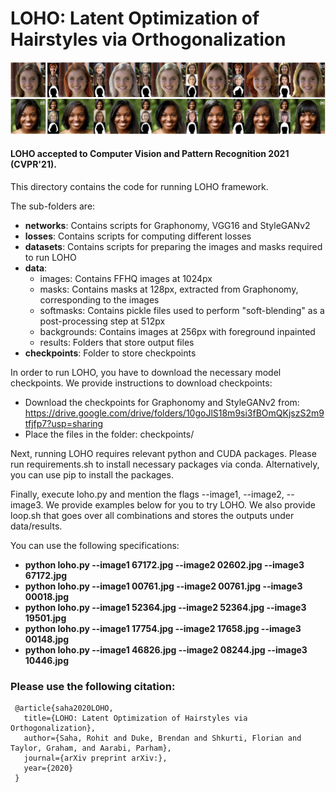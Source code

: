 # LOHO: Latent Optimization of Hairstyles via Orthogonalization

![Hairstyle transfer samples synthesized by LOHO.](imgs/teaser.jpeg "LOHO Teaser")

#### LOHO accepted to Computer Vision and Pattern Recognition 2021 (CVPR'21).

This directory contains the code for running LOHO framework.

The sub-folders are:
* **networks**: Contains scripts for Graphonomy, VGG16 and StyleGANv2
* **losses**: Contains scripts for computing different losses
* **datasets**: Contains scripts for preparing the images and masks required to run LOHO
* **data**:
	* images: Contains FFHQ images at 1024px
	* masks: Contains masks at 128px, extracted from Graphonomy, corresponding to the images
	* softmasks: Contains pickle files used to perform "soft-blending" as a post-processing step at 512px
	* backgrounds: Contains images at 256px with foreground inpainted 
	* results: Folders that store output files
* **checkpoints**: Folder to store checkpoints

In order to run LOHO, you have to download the necessary model checkpoints. We provide instructions to download checkpoints:
* Download the checkpoints for Graphonomy and StyleGANv2 from: https://drive.google.com/drive/folders/10goJlS18m9si3fBOmQKjszS2m9tfjfp7?usp=sharing
* Place the files in the folder: checkpoints/ 

Next, running LOHO requires relevant python and CUDA packages. Please run requirements.sh to install necessary packages via conda. Alternatively, you can use pip to install the packages.

Finally, execute loho.py and mention the flags --image1, --image2, --image3. We provide examples below for you to try LOHO. We also provide loop.sh that goes over all combinations and stores the outputs under data/results.

You can use the following specifications:
* **python loho.py --image1 67172.jpg --image2 02602.jpg --image3 67172.jpg**
* **python loho.py --image1 00761.jpg --image2 00761.jpg --image3 00018.jpg**
* **python loho.py --image1 52364.jpg --image2 52364.jpg --image3 19501.jpg**
* **python loho.py --image1 17754.jpg --image2 17658.jpg --image3 00148.jpg**
* **python loho.py --image1 46826.jpg --image2 08244.jpg --image3 10446.jpg**

### Please use the following citation:

```
 @article{saha2020LOHO,
   title={LOHO: Latent Optimization of Hairstyles via Orthogonalization},
   author={Saha, Rohit and Duke, Brendan and Shkurti, Florian and Taylor, Graham, and Aarabi, Parham},
   journal={arXiv preprint arXiv:},
   year={2020}
 }
 ```

